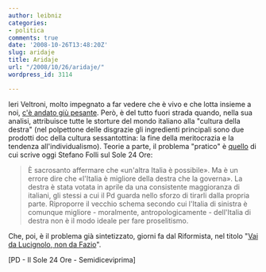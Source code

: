 ```yaml
---
author: leibniz
categories:
- politica
comments: true
date: '2008-10-26T13:48:20Z'
slug: aridaje
title: Aridaje
url: "/2008/10/26/aridaje/"
wordpress_id: 3114

---
```

Ieri Veltroni, molto impegnato a far vedere che è vivo e che lotta insieme a noi, [c'è andato giù pesante](http://www.partitodemocratico.it/gw/producer/dettaglio.aspx?ID_DOC=62467). Però, è del tutto fuori strada quando, nella sua analisi, attribuisce tutte le storture del mondo italiano alla "cultura della destra" (nel polpettone delle disgrazie gli ingredienti principali sono due prodotti doc della cultura sessantottina: la fine della meritocrazia e la tendenza all'individualismo). Teorie a parte, il problema "pratico" è [quello](http://www.ilsole24ore.com/art/SoleOnLine4/Speciali/2006/punto_stefano_folli/punto_stefano_folli_261008.shtml?uuid=ec818170-a363-11dd-b30f-c9cb57ae068c&DocRulesView=Libero) di cui scrive oggi Stefano Folli sul Sole 24 Ore:


> È sacrosanto affermare che «un'altra Italia è possibile». Ma è un errore dire che «l'Italia è migliore della destra che la governa». La destra è stata votata in aprile da una consistente maggioranza di italiani, gli stessi a cui il Pd guarda nello sforzo di tirarli dalla propria parte. Riproporre il vecchio schema secondo cui l'Italia di sinistra è comunque migliore - moralmente, antropologicamente - dell'Italia di destra non è il modo ideale per fare proselitismo.


Che, poi, è il problema già sintetizzato, giorni fa dal Riformista, nel titolo "[Vai da Lucignolo, non da Fazio](http://semidiceviprima.ilcannocchiale.it/post/2063633.html)".

[PD - Il Sole 24 Ore - Semidiceviprima]

